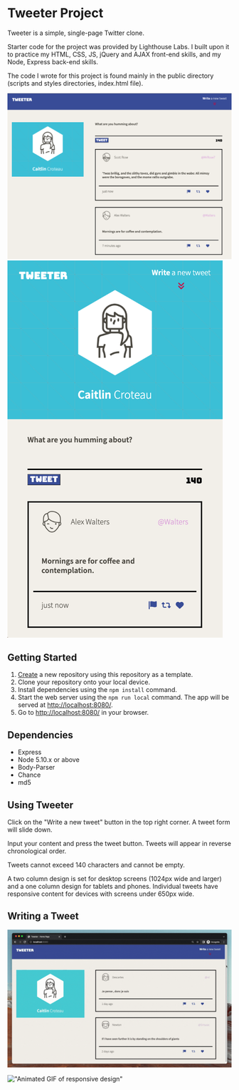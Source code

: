 # Tweeter Project

Tweeter is a simple, single-page Twitter clone.

Starter code for the project was provided by Lighthouse Labs. I built upon it to practice my HTML, CSS, JS, jQuery and AJAX front-end skills, and my Node, Express back-end skills.

The code I wrote for this project is found mainly in the public directory (scripts and styles directories, index.html file).

!["Screenshot of desktop Tweeter"](https://github.com/caitlincroteau/tweeter/blob/master/docs/tweeter-desktop.png) !["Screenshot of mobile Tweeter"](https://github.com/caitlincroteau/tweeter/blob/master/docs/tweeter-mobile.png)


## Getting Started

1. [Create](https://docs.github.com/en/repositories/creating-and-managing-repositories/creating-a-repository-from-a-template) a new repository using this repository as a template.
2. Clone your repository onto your local device.
3. Install dependencies using the `npm install` command.
3. Start the web server using the `npm run local` command. The app will be served at <http://localhost:8080/>.
4. Go to <http://localhost:8080/> in your browser.

## Dependencies

- Express
- Node 5.10.x or above
- Body-Parser
- Chance
- md5

## Using Tweeter

Click on the "Write a new tweet" button in the top right corner. A tweet form will slide down.

Input your content and press the tweet button. Tweets will appear in reverse chronological order.

Tweets cannot exceed 140 characters and cannot be empty.

A two column design is set for desktop screens (1024px wide and larger) and a one column design for tablets and phones. Individual tweets have responsive content for devices with screens under 650px wide.

## Writing a Tweet

!["Animated GIF of writing a tweet"](https://github.com/caitlincroteau/tweeter/blob/master/docs/tweeter-writing-tweet.gif?raw=true)

!["Animated GIF of responsive design"](https://github.com/caitlincroteau/tweeter/blob/master/docs/tweeter-responsive-design.gif?raw=true)

